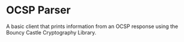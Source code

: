 # OCSP Parser
A basic client that prints information from an OCSP response using the Bouncy Castle Cryptography Library.
